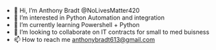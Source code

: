- 👋 Hi, I’m Anthony Bradt @NoLivesMatter420
- 👀 I’m interested in Python Automation and integration 
- 🌱 I’m currently learning Powershell + Python
- 💞️ I’m looking to collaborate on IT contracts for small to med buisness
- 📫 How to reach me anthonybradt613@gmail.com

<!---
NoLivesMatter420/NoLivesMatter420 is a ✨ special ✨ repository because its `README.md` (this file) appears on your GitHub profile.
You can click the Preview link to take a look at your changes.
--->
